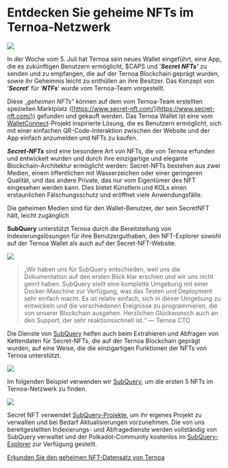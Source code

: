 # Entdecken Sie geheime NFTs im Ternoa-Netzwerk

![](https://miro.medium.com/max/1200/0*s1fSGGelS-HVJNBm)

In der Woche vom 5. Juli hat Ternoa sein neues Wallet eingeführt, eine App, die es zukünftigen Benutzern ermöglicht, $CAPS und '**_Secret NFTs'_** zu senden und zu empfangen, die auf der Ternoa Blockchain geprägt wurden, sowie ihr Geheimnis leicht zu enthüllen an ihre Besitzer. Das Konzept von ‘**_Secret_**’ für ‘**_NTFs_**’ wurde vom Ternoa-Team vorgestellt.

Diese „_geheimen NFTs_“ können auf dem vom Ternoa-Team erstellten speziellen Marktplatz ([https://www.secret-nft.com/](https://www.secret-nft.com/)) gefunden und gekauft werden. Das Ternoa Wallet ist eine vom [WalletConnect](https://walletconnect.org/)-Projekt inspirierte Lösung, die es Benutzern ermöglicht, sich mit einer einfachen QR-Code-Interaktion zwischen der Website und der App einfach anzumelden und NFTs zu kaufen.

**_Secret-NFTs_** sind eine besondere Art von NFTs, die von Ternoa erfunden und entwickelt wurden und durch ihre einzigartige und elegante Blockchain-Architektur ermöglicht werden: Secret-NFTs bestehen aus zwei Medien, einem öffentlichen mit Wasserzeichen oder einer geringeren Qualität, und das andere Private, das nur vom Eigentümer des NFT eingesehen werden kann. Dies bietet Künstlern und KOLs einen erstaunlichen Fälschungsschutz und eröffnet viele Anwendungsfälle.

Die geheimen Medien sind für den Wallet-Benutzer, der sein SecretNFT hält, leicht zugänglich

**SubQuery** unterstützt Ternoa durch die Bereitstellung von Indexierungslösungen für ihre Benutzerguthaben, den NFT-Explorer sowohl auf der Ternoa Wallet als auch auf der Secret-NFT-Website.

![](https://miro.medium.com/max/1400/0*gquKRKBgiyAAxRFZ)

> „Wir haben uns für SubQuery entschieden, weil uns die Dokumentation auf den ersten Blick klar erschien und wir uns nicht geirrt haben. SubQuery stellt eine komplette Umgebung mit einer Docker-Maschine zur Verfügung, was das Testen und Deployment sehr einfach macht. Es ist relativ einfach, sich in dieser Umgebung zu entwickeln und die verschiedenen Ereignisse zu programmieren, die von unserer Blockchain ausgehen. Herzlichen Glückwunsch auch an den Support, der sehr reaktionsschnell ist.“ — Ternoa CTO

Die Dienste von [SubQuery](https://subquery.network/) helfen auch beim Extrahieren und Abfragen von Kettendaten für Secret-NFTs, die auf der Ternoa Blockchain geprägt wurden, auf eine Weise, die die einzigartigen Funktionen der NFTs von Ternoa unterstützt.

![](https://miro.medium.com/max/1400/0*CA7lfxmZxHCKhzWw)

Im folgenden Beispiel verwenden wir [SubQuery](https://explorer.subquery.network/subquery/capsule-corp-ternoa/indexer), um die ersten 5 NFTs im Ternoa-Netzwerk zu finden.

![](https://miro.medium.com/max/1400/0*YaQGpb3xUn7BUESx)

Secret NFT verwendet [SubQuery-Projekte](https://project.subquery.network/), um ihr eigenes Projekt zu verwalten und bei Bedarf Aktualisierungen vorzunehmen. Die von uns bereitgestellten Indexierungs- und Abfragedienste werden vollständig von SubQuery verwaltet und der Polkadot-Community kostenlos im [SubQuery-Explorer](https://explorer.subquery.network/) zur Verfügung gestellt.

[Erkunden Sie den geheimen NFT-Datensatz von Ternoa](https://explorer.subquery.network/subquery/capsule-corp-ternoa/indexer)